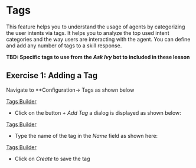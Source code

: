 # Tags

This feature helps you to understand the usage of agents by categorizing the user intents via tags.
It helps you to analyze the top used intent categories and the way users are interacting with the agent.
You can define and add any number of tags to a skill response.

**TBD: Specific tags to use from the _Ask Ivy_ bot to included in these lesson**

## Exercise 1: Adding a Tag

Navigate to **Configuration-> Tags as shown below

[Tags Builder](contents/hr-agent/images/tags-builder.png)

- Click on the button _+ Add Tag_ a dialog is displayed as shown below:

[Tags Builder](contents/hr-agent/images/add-tag-dialog.png)

- Type the name of the tag in the _Name_ field as shown here:

[Tags Builder](contents/hr-agent/images/tags-name-dialog.png)

- Click on _Create_ to save the tag


